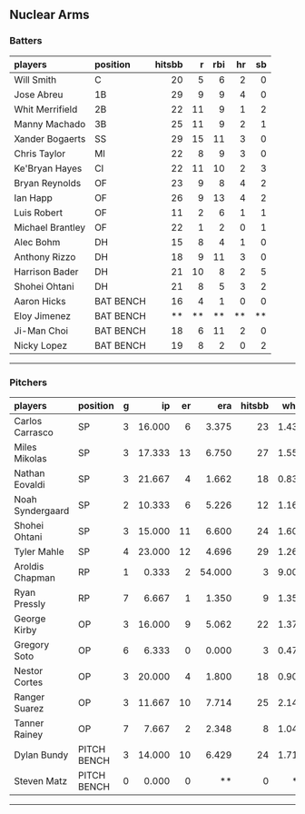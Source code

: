 ## Nuclear Arms

### Batters

 
|players          |position  | hitsbb|  r| rbi| hr| sb| 
|:----------------|:---------|------:|--:|---:|--:|--:| 
|Will Smith       |C         |     20|  5|   6|  2|  0| 
|Jose Abreu       |1B        |     29|  9|   9|  4|  0| 
|Whit Merrifield  |2B        |     22| 11|   9|  1|  2| 
|Manny Machado    |3B        |     25| 11|   9|  2|  1| 
|Xander Bogaerts  |SS        |     29| 15|  11|  3|  0| 
|Chris Taylor     |MI        |     22|  8|   9|  3|  0| 
|Ke'Bryan Hayes   |CI        |     22| 11|  10|  2|  3| 
|Bryan Reynolds   |OF        |     23|  9|   8|  4|  2| 
|Ian Happ         |OF        |     26|  9|  13|  4|  2| 
|Luis Robert      |OF        |     11|  2|   6|  1|  1| 
|Michael Brantley |OF        |     22|  1|   2|  0|  1| 
|Alec Bohm        |DH        |     15|  8|   4|  1|  0| 
|Anthony Rizzo    |DH        |     18|  9|  11|  3|  0| 
|Harrison Bader   |DH        |     21| 10|   8|  2|  5| 
|Shohei Ohtani    |DH        |     21|  8|   5|  3|  2| 
|Aaron Hicks      |BAT BENCH |     16|  4|   1|  0|  0| 
|Eloy Jimenez     |BAT BENCH |     **| **|  **| **| **| 
|Ji-Man Choi      |BAT BENCH |     18|  6|  11|  2|  0| 
|Nicky Lopez      |BAT BENCH |     19|  8|   2|  0|  2| 

* * *

### Pitchers

 
|players          |position    |  g|     ip| er|    era| hitsbb|  whip| so|  w| sv| 
|:----------------|:-----------|--:|------:|--:|------:|------:|-----:|--:|--:|--:| 
|Carlos Carrasco  |SP          |  3| 16.000|  6|  3.375|     23| 1.438| 16|  3|  0| 
|Miles Mikolas    |SP          |  3| 17.333| 13|  6.750|     27| 1.558| 15|  1|  0| 
|Nathan Eovaldi   |SP          |  3| 21.667|  4|  1.662|     18| 0.831| 25|  2|  0| 
|Noah Syndergaard |SP          |  2| 10.333|  6|  5.226|     12| 1.161|  5|  1|  0| 
|Shohei Ohtani    |SP          |  3| 15.000| 11|  6.600|     24| 1.600| 19|  0|  0| 
|Tyler Mahle      |SP          |  4| 23.000| 12|  4.696|     29| 1.261| 24|  0|  0| 
|Aroldis Chapman  |RP          |  1|  0.333|  2| 54.000|      3| 9.000|  0|  0|  0| 
|Ryan Pressly     |RP          |  7|  6.667|  1|  1.350|      9| 1.350|  7|  0|  6| 
|George Kirby     |OP          |  3| 16.000|  9|  5.062|     22| 1.375| 20|  1|  0| 
|Gregory Soto     |OP          |  6|  6.333|  0|  0.000|      3| 0.474|  3|  1|  4| 
|Nestor Cortes    |OP          |  3| 20.000|  4|  1.800|     18| 0.900| 19|  3|  0| 
|Ranger Suarez    |OP          |  3| 11.667| 10|  7.714|     25| 2.143| 14|  0|  0| 
|Tanner Rainey    |OP          |  7|  7.667|  2|  2.348|      8| 1.043|  8|  1|  4| 
|Dylan Bundy      |PITCH BENCH |  3| 14.000| 10|  6.429|     24| 1.714| 11|  0|  0| 
|Steven Matz      |PITCH BENCH |  0|  0.000|  0|     **|      0|    **|  0|  0|  0| 


* * *


